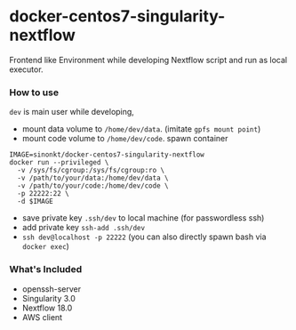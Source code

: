 # docker-centos7-singularity-nextflow

Frontend like Environment while developing Nextflow script and run as local executor.
### How to use
`dev` is main user while developing, 
- mount data volume to `/home/dev/data`. (imitate `gpfs mount point`)
- mount code volume to `/home/dev/code`.
spawn container
```
IMAGE=sinonkt/docker-centos7-singularity-nextflow
docker run --privileged \ 
  -v /sys/fs/cgroup:/sys/fs/cgroup:ro \
  -v /path/to/your/data:/home/dev/data \
  -v /path/to/your/code:/home/dev/code \
  -p 22222:22 \
  -d $IMAGE
```
- save private key `.ssh/dev` to local machine (for passwordless ssh)
- add private key `ssh-add .ssh/dev`
- `ssh dev@localhost -p 22222` (you can also directly spawn bash via `docker exec`)


### What's Included
- openssh-server
- Singularity 3.0
- Nextflow 18.0
- AWS client
